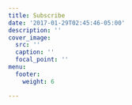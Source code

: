 ```yaml
---
title: Subscribe
date: '2017-01-29T02:45:46-05:00'
description: ''
cover_image:
  src: ''
  caption: ''
  focal_point: ''
menu:
  footer:
    weight: 6

---
```

